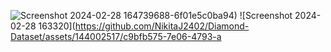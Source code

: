 ![Screenshot 2024-02-28 164739](https://github.com/NikitaJ2402/Diamond-Dataset/assets/144002517/dd006ade-8c49-4191-a5c0-cdf6aaee91b7)688-6f01e5c0ba94)
![Screenshot 2024-02-28 163320](https://github.com/NikitaJ2402/Diamond-Dataset/assets/144002517/c9bfb575-7e06-4793-a

